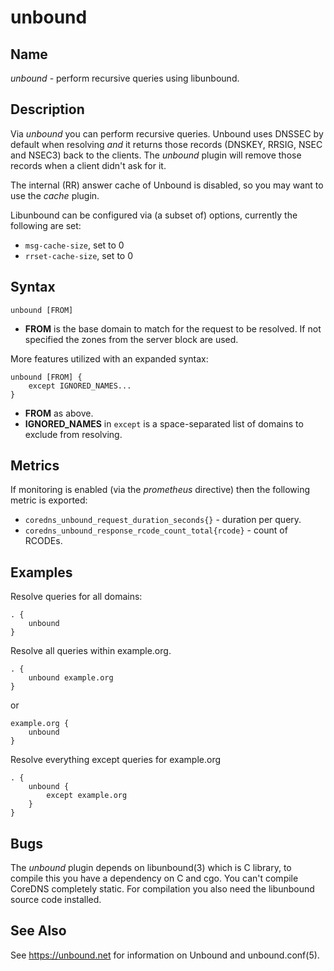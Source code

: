 # unbound

## Name

*unbound* - perform recursive queries using libunbound.

## Description

Via *unbound* you can perform recursive queries. Unbound uses DNSSEC by default when resolving *and*
it returns those records (DNSKEY, RRSIG, NSEC and NSEC3) back to the clients. The *unbound* plugin
will remove those records when a client didn't ask for it.

The internal (RR) answer cache of Unbound is disabled, so you may want to use the *cache* plugin.

Libunbound can be configured via (a subset of) options, currently the following are set:

* `msg-cache-size`, set to 0
* `rrset-cache-size`, set to 0

## Syntax

~~~
unbound [FROM]
~~~

* **FROM** is the base domain to match for the request to be resolved. If not specified the zones
  from the server block are used.

More features utilized with an expanded syntax:

~~~
unbound [FROM] {
    except IGNORED_NAMES...
}
~~~

* **FROM** as above.
* **IGNORED_NAMES** in `except` is a space-separated list of domains to exclude from resolving.

## Metrics

If monitoring is enabled (via the *prometheus* directive) then the following metric is exported:

* `coredns_unbound_request_duration_seconds{}` - duration per query.
* `coredns_unbound_response_rcode_count_total{rcode}` - count of RCODEs.

## Examples

Resolve queries for all domains:
~~~ corefile
. {
    unbound
}
~~~

Resolve all queries within example.org.

~~~ corefile
. {
    unbound example.org
}
~~~

or

~~~ corefile
example.org {
    unbound
}
~~~

Resolve everything except queries for example.org

~~~ corefile
. {
    unbound {
        except example.org
    }
}
~~~

## Bugs

The *unbound* plugin depends on libunbound(3) which is C library, to compile this you have
a dependency on C and cgo. You can't compile CoreDNS completely static. For compilation you
also need the libunbound source code installed.

## See Also

See <https://unbound.net> for information on Unbound and unbound.conf(5).
